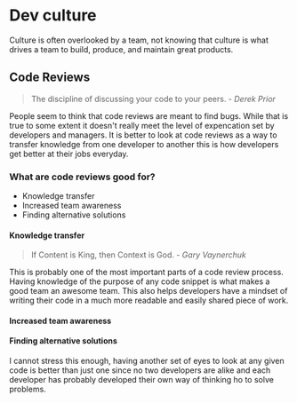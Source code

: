 # Dev culture

Culture is often overlooked by a team, not knowing that culture is what drives a team to build, produce, and maintain great products.

## Code Reviews

> The discipline of discussing your code to your peers. - *Derek Prior*

People seem to think that code reviews are meant to find bugs. While that is true to some extent it doesn't really meet the level of expencation set by developers and managers. It is better to look at code reviews as a way to transfer knowledge from one developer to another this is how developers get better at their jobs everyday.

### What are code reviews good for?

- Knowledge transfer
- Increased team awareness
- Finding alternative solutions

#### Knowledge transfer

> If Content is King, then Context is God. - *Gary Vaynerchuk*

This is probably one of the most important parts of a code review process. Having knowledge of the purpose of any code snippet is what makes a good team an awesome team. This also helps developers have a mindset of writing their code in a much more readable and easily shared piece of work.

#### Increased team awareness

#### Finding alternative solutions

I cannot stress this enough, having another set of eyes to look at any given code is better than just one since no two developers are alike and each developer has probably developed their own way of thinking ho to solve problems.
